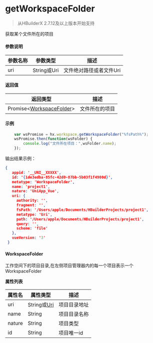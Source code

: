 # getWorkspaceFolder

>从HBuilderX 2.7.12及以上版本开始支持

获取某个文件所在的项目

#### 参数说明
|参数名称	|参数类型	|描述					|
|--			|--			|--						|
|uri		|String或Uri|文件绝对路径或者文件Uri|

#### 返回值
|返回类型														|描述					|
|--																|--						|
|Promise&lt;[WorkspaceFolder](/ExtensionDocs/Api/other/WorkspaceFolder)&gt;|文件所在的项目	|

#### 示例
``` javascript
    var wsPromise = hx.workspace.getWorkspaceFolder("%fsPath%");
    wsPromise.then(function(wsFolder) {
        console.log("文件所在项目：",wsFolder.name);
    });
```

输出结果示例：

```json
{
   appid: '__UNI__XXXXX',
   id: '{1de3edba-85fc-42d0-87bb-5b03f1f4900d}',
   metatype: 'WorkspaceFolder',
   name: 'project1',
   nature: 'UniApp_Vue',
   uri: {
     authority: '',
     fragment: '',
     fsPath: '/Users/apple/Documents/HBuilderProjects/project1',
     metatype: 'Uri',
     path: '/Users/apple/Documents/HBuilderProjects/project1',
     query: '',
     scheme: 'file'
   },
   vueVersion: '3'
 }
```

#### WorkspaceFolder
工作空间下的项目目录,在左侧项目管理器内的每一个项目表示一个WorkspaceFolder

**属性列表**

|属性名	|属性类型			|描述			|
|--		|--					|--				|
|uri	|String或[Uri](/ExtensionDocs/Api/other/Uri.md)|项目目录地址	|
|name	|String				|项目目录名称	|
|nature	|String				|项目类型		|
|id		|String				|项目唯一id		|
